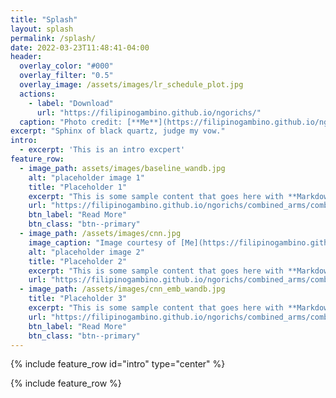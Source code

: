 ```yaml
---
title: "Splash"
layout: splash
permalink: /splash/
date: 2022-03-23T11:48:41-04:00
header:
  overlay_color: "#000"
  overlay_filter: "0.5"
  overlay_image: /assets/images/lr_schedule_plot.jpg
  actions:
    - label: "Download"
      url: "https://filipinogambino.github.io/ngorichs/"
  caption: "Photo credit: [**Me**](https://filipinogambino.github.io/ngorichs/)"
excerpt: "Sphinx of black quartz, judge my vow."
intro: 
  - excerpt: 'This is an intro excpert'
feature_row:
  - image_path: assets/images/baseline_wandb.jpg
    alt: "placeholder image 1"
    title: "Placeholder 1"
    excerpt: "This is some sample content that goes here with **Markdown** formatting."
    url: "https://filipinogambino.github.io/ngorichs/combined_arms/combined-arms-part-1.html"
    btn_label: "Read More"
    btn_class: "btn--primary"
  - image_path: /assets/images/cnn.jpg
    image_caption: "Image courtesy of [Me](https://filipinogambino.github.io/ngorichs/)"
    alt: "placeholder image 2"
    title: "Placeholder 2"
    excerpt: "This is some sample content that goes here with **Markdown** formatting."
    url: "https://filipinogambino.github.io/ngorichs/combined_arms/combined-arms-part-2.html"
  - image_path: /assets/images/cnn_emb_wandb.jpg
    title: "Placeholder 3"
    excerpt: "This is some sample content that goes here with **Markdown** formatting."
    url: "https://filipinogambino.github.io/ngorichs/combined_arms/combined-arms-part-3.html"
    btn_label: "Read More"
    btn_class: "btn--primary"
---
```


{% include feature_row id="intro" type="center" %}

{% include feature_row %}
